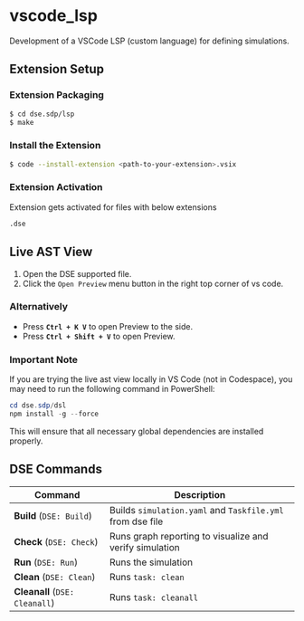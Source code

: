 # vscode_lsp
Development of a VSCode LSP (custom language) for defining simulations.

## Extension Setup
### Extension Packaging
```bash
$ cd dse.sdp/lsp
$ make
```

### Install the Extension
```bash
$ code --install-extension <path-to-your-extension>.vsix
```

### Extension Activation
Extension gets activated for files with below extensions
```bash
.dse
```

## Live AST View

1. Open the DSE supported file.
2. Click the `Open Preview` menu button in the right top corner of vs code.


### Alternatively
- Press <b>`Ctrl + K V`</b> to open Preview to the side.
- Press <b>`Ctrl + Shift + V`</b> to open Preview.

### Important Note
If you are trying the live ast view locally in VS Code (not in Codespace), you may need to run the following command in PowerShell:
```powershell
cd dse.sdp/dsl
npm install -g --force
```
This will ensure that all necessary global dependencies are installed properly.


## DSE Commands


| Command | Description |
|---------|-------------|
| **Build** (`DSE: Build`) | Builds `simulation.yaml` and `Taskfile.yml` from dse file|
| **Check** (`DSE: Check`) | Runs graph reporting to visualize and verify simulation |
| **Run** (`DSE: Run`) | Runs the simulation |
| **Clean** (`DSE: Clean`) | Runs `task: clean` |
| **Cleanall** (`DSE: Cleanall`) | Runs `task: cleanall` |